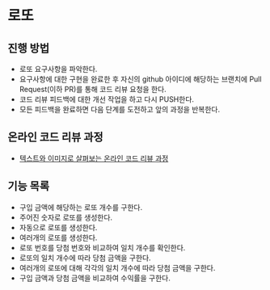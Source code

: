 # 로또
## 진행 방법
* 로또 요구사항을 파악한다.
* 요구사항에 대한 구현을 완료한 후 자신의 github 아이디에 해당하는 브랜치에 Pull Request(이하 PR)를 통해 코드 리뷰 요청을 한다.
* 코드 리뷰 피드백에 대한 개선 작업을 하고 다시 PUSH한다.
* 모든 피드백을 완료하면 다음 단계를 도전하고 앞의 과정을 반복한다.

## 온라인 코드 리뷰 과정
* [텍스트와 이미지로 살펴보는 온라인 코드 리뷰 과정](https://github.com/next-step/nextstep-docs/tree/master/codereview)

## 기능 목록
* 구입 금액에 해당하는 로또 개수를 구한다.
* 주어진 숫자로 로또를 생성한다.
* 자동으로 로또를 생성한다.
* 여러개의 로또를 생성한다.
* 로또 번호를 당첨 번호와 비교하여 일치 개수를 확인한다.
* 로또의 일치 개수에 따라 당첨 금액을 구한다.
* 여러개의 로또에 대해 각각의 일치 개수에 따라 당첨 금액을 구한다.
* 구입 금액과 당첨 금액을 비교하여 수익률을 구한다.
